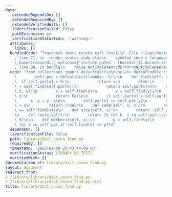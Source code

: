 ```yaml
---
data:
  _extendedDependsOn: []
  _extendedRequiredBy: []
  _extendedVerifiedWith: []
  _isVerificationFailed: false
  _pathExtension: py
  _verificationStatusIcon: ':warning:'
  attributes:
    links: []
  bundledCode: "Traceback (most recent call last):\n  File \"/opt/hostedtoolcache/PyPy/3.7.13/x64/site-packages/onlinejudge_verify/documentation/build.py\"\
    , line 71, in _render_source_code_stat\n    bundled_code = language.bundle(stat.path,\
    \ basedir=basedir, options={'include_paths': [basedir]}).decode()\n  File \"/opt/hostedtoolcache/PyPy/3.7.13/x64/site-packages/onlinejudge_verify/languages/python.py\"\
    , line 96, in bundle\n    raise NotImplementedError\nNotImplementedError\n"
  code: "from collections import defaultdict\n\n\nclass UnionFindDict:\n    def __init__(self):\n\
    \        self.par = defaultdict(lambda: -1)\n\n    def find(self, x):\n      \
    \  if self.par[x] < 0:\n            return x\n        else:\n            self.par[x]\
    \ = self.find(self.par[x])\n            return self.par[x]\n\n    def unite(self,\
    \ x, y):\n        x = self.find(x)\n        y = self.find(y)\n\n        if x ==\
    \ y:\n            return False\n        if self.par[x] > self.par[y]:\n      \
    \      x, y = y, x\n\n        self.par[x] += self.par[y]\n        self.par[y]\
    \ = x\n        return True\n\n    def same(self, x, y):\n        return self.find(x)\
    \ == self.find(y)\n\n    def size(self, x):\n        return -self.par[self.find(x)]\n\
    \n    def roots(self):\n        return [k for k, v in self.par.items() if v <\
    \ 0]\n\n    def members(self, x):\n        p = self.find(x)\n        return [k\
    \ for k in self.par if self.find(k) == p]\n"
  dependsOn: []
  isVerificationFile: false
  path: library/dict_union_find.py
  requiredBy: []
  timestamp: '2023-01-09 20:43:44+09:00'
  verificationStatus: LIBRARY_NO_TESTS
  verifiedWith: []
documentation_of: library/dict_union_find.py
layout: document
redirect_from:
- /library/library/dict_union_find.py
- /library/library/dict_union_find.py.html
title: library/dict_union_find.py
---
```

